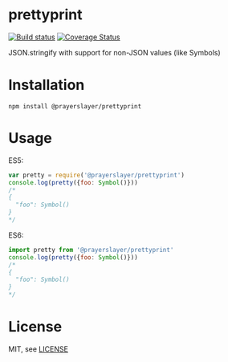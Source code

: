 # prettyprint

[![Build status](https://travis-ci.org/prayerslayer/prettyprint.svg?branch=master)](https://travis-ci.org/prayerslayer/prettyprint)
[![Coverage Status](https://coveralls.io/repos/github/prayerslayer/prettyprint/badge.svg?branch=master)](https://coveralls.io/github/prayerslayer/prettyprint?branch=master)

JSON.stringify with support for non-JSON values (like Symbols)

# Installation

    npm install @prayerslayer/prettyprint

# Usage

ES5:

~~~ javascript
var pretty = require('@prayerslayer/prettyprint')
console.log(pretty({foo: Symbol()}))
/*
{
  "foo": Symbol()
}
*/
~~~

ES6:

~~~ javascript
import pretty from '@prayerslayer/prettyprint'
console.log(pretty({foo: Symbol()}))
/*
{
  "foo": Symbol()
}
*/
~~~

# License

MIT, see [LICENSE](LICENSE)
